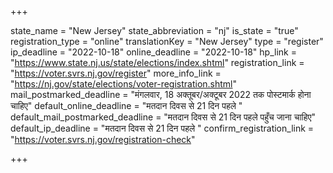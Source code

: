 +++

state_name = "New Jersey"
state_abbreviation = "nj"
is_state = "true"
registration_type = "online"
translationKey = "New Jersey"
type = "register"
ip_deadline = "2022-10-18"
online_deadline = "2022-10-18"
hp_link = "https://www.state.nj.us/state/elections/index.shtml"
registration_link = "https://voter.svrs.nj.gov/register"
more_info_link = "https://nj.gov/state/elections/voter-registration.shtml"
mail_postmarked_deadline = "मंगलवार, 18 अक्तूबर/अक्टूबर 2022 तक पोस्टमार्क होना चाहिए"
default_online_deadline = "मतदान दिवस से 21 दिन पहले "
default_mail_postmarked_deadline = "मतदान दिवस से 21 दिन पहले पहुँच जाना चाहिए"
default_ip_deadline = "मतदान दिवस से 21 दिन पहले "
confirm_registration_link = "https://voter.svrs.nj.gov/registration-check"

+++